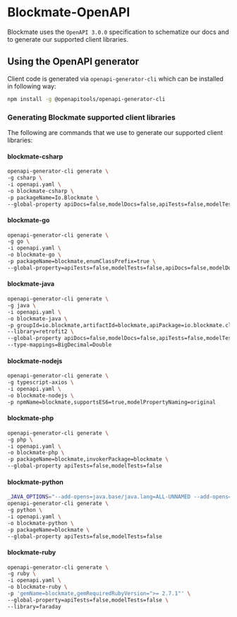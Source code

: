 # Blockmate-OpenAPI

Blockmate uses the `OpenAPI 3.0.0` specification to schematize our docs and to generate our supported client libraries.

## Using the OpenAPI generator

Client code is generated via `openapi-generator-cli` which can be installed in following way:

```bash
npm install -g @openapitools/openapi-generator-cli
```

### Generating Blockmate supported client libraries

The following are commands that we use to generate our supported client libraries:

#### blockmate-csharp

```bash
openapi-generator-cli generate \
-g csharp \
-i openapi.yaml \
-o blockmate-csharp \
-p packageName=Io.Blockmate \
--global-property apiDocs=false,modelDocs=false,apiTests=false,modelTests=false
```

#### blockmate-go

```bash
openapi-generator-cli generate \
-g go \
-i openapi.yaml \
-o blockmate-go \
-p packageName=blockmate,enumClassPrefix=true \
--global-property=apiTests=false,modelTests=false,apiDocs=false,modelDocs=false
```

#### blockmate-java

```bash
openapi-generator-cli generate \
-g java \
-i openapi.yaml \
-o blockmate-java \
-p groupId=io.blockmate,artifactId=blockmate,apiPackage=io.blockmate.client.request,modelPackage=io.blockmate.client.model,dateLibrary=java8 \
--library=retrofit2 \
--global-property apiDocs=false,modelDocs=false,apiTests=false,modelTests=false \
--type-mappings=BigDecimal=Double
```

#### blockmate-nodejs

```bash
openapi-generator-cli generate \
-g typescript-axios \
-i openapi.yaml \
-o blockmate-nodejs \
-p npmName=blockmate,supportsES6=true,modelPropertyNaming=original
```

#### blockmate-php

```bash
openapi-generator-cli generate \
-g php \
-i openapi.yaml \
-o blockmate-php \
-p packageName=blockmate,invokerPackage=blockmate \
--global-property apiTests=false,modelTests=false
```

#### blockmate-python

```bash
_JAVA_OPTIONS="--add-opens=java.base/java.lang=ALL-UNNAMED --add-opens=java.base/java.util=ALL-UNNAMED" \
openapi-generator-cli generate \
-g python \
-i openapi.yaml \
-o blockmate-python \
-p packageName=blockmate \
--global-property apiTests=false,modelTests=false
```

#### blockmate-ruby

```bash
openapi-generator-cli generate \
-g ruby \
-i openapi.yaml \
-o blockmate-ruby \
-p 'gemName=blockmate,gemRequiredRubyVersion=">= 2.7.1"' \
--global-property=apiTests=false,modelTests=false \
--library=faraday
```
